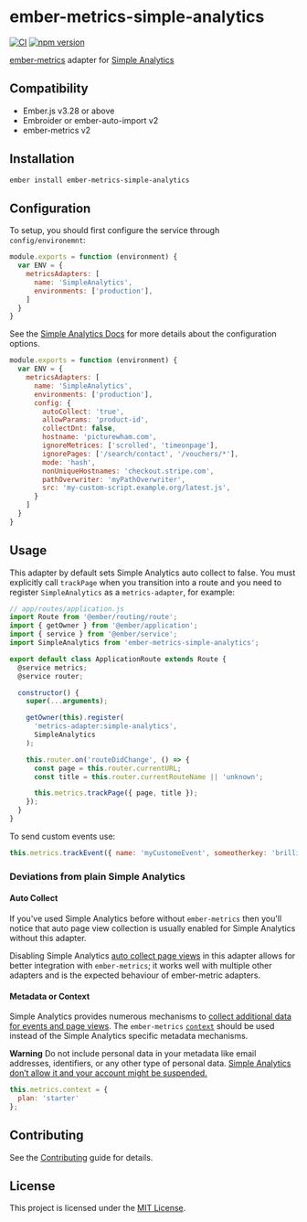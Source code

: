 ember-metrics-simple-analytics
==============================================================================

[![CI](https://github.com/mrloop/ember-metrics-simple-analytics/actions/workflows/ci.yml/badge.svg)](https://github.com/mrloop/ember-metrics-simple-analytics/actions/workflows/ci.yml)
[![npm version](https://img.shields.io/npm/v/ember-metrics-simple-analytics.svg)](https://www.npmjs.com/package/ember-metrics-simple-analytics)



[ember-metrics](https://github.com/adopted-ember-addons/ember-metrics) adapter for [Simple Analytics](https://simpleanalytics.com/)


Compatibility
------------------------------------------------------------------------------

* Ember.js v3.28 or above
* Embroider or ember-auto-import v2
* ember-metrics v2


Installation
------------------------------------------------------------------------------

```sh
ember install ember-metrics-simple-analytics
```


Configuration
------------------------------------------------------------------------------

To setup, you should first configure the service through `config/environemnt`:
```js
module.exports = function (environment) {
  var ENV = {
    metricsAdapters: [
      name: 'SimpleAnalytics',
      environments: ['production'],
    ]
  }
}
```

See the [Simple Analytics Docs](https://docs.simpleanalytics.com) for more details about the configuration options.

```js
module.exports = function (environment) {
  var ENV = {
    metricsAdapters: [
      name: 'SimpleAnalytics',
      environments: ['production'],
      config: {
        autoCollect: 'true',
        allowParams: 'product-id',
        collectDnt: false,
        hostname: 'picturewham.com',
        ignoreMetrices: ['scrolled', 'timeonpage'],
        ignorePages: ['/search/contact', '/vouchers/*'],
        mode: 'hash',
        nonUniqueHostnames: 'checkout.stripe.com',
        pathOverwriter: 'myPathOverwriter',
        src: 'my-custom-script.example.org/latest.js',
      }
    ]
  }
}
```


Usage
------------------------------------------------------------------------------

This adapter by default sets Simple Analytics auto collect to false. You must explicitly call `trackPage` when you transition into a route and you need to register `SimpleAnalytics` as a `metrics-adapter`, for example:

```js
// app/routes/application.js
import Route from '@ember/routing/route';
import { getOwner } from '@ember/application';
import { service } from '@ember/service';
import SimpleAnalytics from 'ember-metrics-simple-analytics';

export default class ApplicationRoute extends Route {
  @service metrics;
  @service router;

  constructor() {
    super(...arguments);

    getOwner(this).register(
      'metrics-adapter:simple-analytics',
      SimpleAnalytics
    );

    this.router.on('routeDidChange', () => {
      const page = this.router.currentURL;
      const title = this.router.currentRouteName || 'unknown';

      this.metrics.trackPage({ page, title });
    });
  }
}
```

To send custom events use:

```js
this.metrics.trackEvent({ name: 'myCustomeEvent', someotherkey: 'brilliant' });
```

### Deviations from plain Simple Analytics

#### Auto Collect

If you've used Simple Analytics before without `ember-metrics` then you'll notice that auto page view collection is usually enabled for Simple Analytics without this adapter.

Disabling Simple Analytics [auto collect page views](https://docs.simpleanalytics.com/trigger-custom-page-views) in this adapter allows for better integration with `ember-metrics`; it works well with multiple other adapters and is the expected behaviour of ember-metric adapters.

#### Metadata or Context

Simple Analytics provides numerous mechanisms to [collect additional data for events and page views](https://docs.simpleanalytics.com/metadata). The `ember-metrics` [`context`](https://github.com/adopted-ember-addons/ember-metrics#context) should be used instead of the Simple Analytics specific metadata mechanisms.

**Warning**
Do not include personal data in your metadata like email addresses, identifiers, or any other type of personal data. [Simple Analytics don’t allow it and your account might be suspended.](https://docs.simpleanalytics.com/metadata)

```js
this.metrics.context = {
  plan: 'starter'
};
```


Contributing
------------------------------------------------------------------------------

See the [Contributing](CONTRIBUTING.md) guide for details.


License
------------------------------------------------------------------------------

This project is licensed under the [MIT License](LICENSE.md).
